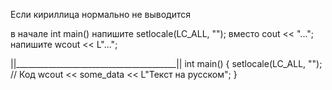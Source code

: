 Если кириллица нормально не выводится

в начале int main() напишите setlocale(LC_ALL, "");
вместо cout << "..."; напишите wcout << L"...";


||________________________________________||
int main() {
  setlocale(LC_ALL, "");
  // Код
  wcout << some_data << L"Текст на русском"; 
}
